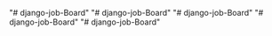 "# django-job-Board" 
"# django-job-Board" 
"# django-job-Board" 
"# django-job-Board" 
"# django-job-Board" 
